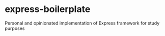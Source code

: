 # express-boilerplate
Personal and opinionated implementation of Express framework for study purposes
